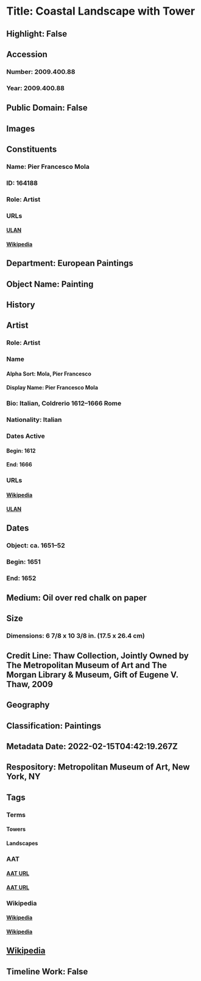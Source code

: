 # Title: Coastal Landscape with Tower
## Highlight: False
## Accession
### Number: 2009.400.88
### Year: 2009.400.88
## Public Domain: False
## Images
## Constituents
### Name: Pier Francesco Mola
### ID: 164188
### Role: Artist
### URLs
#### [ULAN](http://vocab.getty.edu/page/ulan/500025440)
#### [Wikipedia](https://www.wikidata.org/wiki/Q1192715)
## Department: European Paintings
## Object Name: Painting
## History
## Artist
### Role: Artist
### Name
#### Alpha Sort: Mola, Pier Francesco
#### Display Name: Pier Francesco Mola
### Bio: Italian, Coldrerio 1612–1666 Rome
### Nationality: Italian
### Dates Active
#### Begin: 1612
#### End: 1666
### URLs
#### [Wikipedia](https://www.wikidata.org/wiki/Q1192715)
#### [ULAN](http://vocab.getty.edu/page/ulan/500025440)
## Dates
### Object: ca. 1651–52
### Begin: 1651
### End: 1652
## Medium: Oil over red chalk on paper
## Size
### Dimensions: 6 7/8 x 10 3/8 in. (17.5 x 26.4 cm)
## Credit Line: Thaw Collection, Jointly Owned by The Metropolitan Museum of Art and The Morgan Library & Museum, Gift of Eugene V. Thaw, 2009
## Geography
## Classification: Paintings
## Metadata Date: 2022-02-15T04:42:19.267Z
## Respository: Metropolitan Museum of Art, New York, NY
## Tags
### Terms
#### Towers
#### Landscapes
### AAT
#### [AAT URL](http://vocab.getty.edu/page/aat/300004847)
#### [AAT URL](http://vocab.getty.edu/page/aat/300132294)
### Wikipedia
#### [Wikipedia]()
#### [Wikipedia]()
## [Wikipedia](https://www.wikidata.org/wiki/Q19913030)
## Timeline Work: False